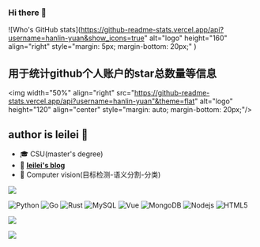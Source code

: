 ### Hi there 👋

<!--
**hanlin-yuan/hanlin-yuan** is a ✨ _special_ ✨ repository because its `README.md` (this file) appears on your GitHub profile.

Here are some ideas to get you started:

- 🔭 I’m currently working on ...
- 🌱 I’m currently learning ...
- 👯 I’m looking to collaborate on ...
- 🤔 I’m looking for help with ...
- 💬 Ask me about ...
- 📫 How to reach me: ...
- 😄 Pronouns: ...
- ⚡ Fun fact: ...
-->
<!-- Markdown -->
![Who's GitHub stats](https://github-readme-stats.vercel.app/api?username=hanlin-yuan&show_icons=true" alt="logo" height="160" align="right" style="margin: 5px; margin-bottom: 20px;" )
## 用于统计github个人账户的star总数量等信息
<!-- HTML -->
<img width="50%" align="right" src="https://github-readme-stats.vercel.app/api?username=hanlin-yuan"&theme=flat" alt="logo" height="120" align="center" style="margin: auto; margin-bottom: 20px;"/>

## author is leilei 👋
- 🎓 CSU(master's degree)
- 📖 [**leilei's blog**](https://blog.csdn.net/LEILEI18A)
- 🔭 Computer vision(目标检测-语义分割-分类)

<!-- Markdown -->
![](https://img.shields.io/badge/-HTML5-E34F26?style=flat-square&logo=html5&logoColor=white)
<!-- HTML -->
<img alt="Python" src="https://img.shields.io/badge/-Python-FADC6A?style=flat-square&logo=python" />
<img alt="Go" src="https://img.shields.io/badge/-Go-F7B93E?style=flat-square&logo=go&logoColor=white" />
<img alt="Rust" src="https://img.shields.io/badge/-Rust-E55828?style=flat-square&logo=rust" />
<img alt="MySQL" src="https://img.shields.io/badge/-MySQL-0021F5?style=flat-square&logo=mysql&logoColor=white" />
<img alt="Vue" src="https://img.shields.io/badge/-VUE-EC4A3F?style=flat-square&logo=vue.js&logoColor=white" />
<img alt="MongoDB" src="https://img.shields.io/badge/-MongoDB-13aa52?style=flat-square&logo=mongodb&logoColor=white" />
<img alt="Nodejs" src="https://img.shields.io/badge/-Nodejs-43853d?style=flat-square&logo=Node.js&logoColor=white" />
<img alt="HTML5" src="https://img.shields.io/badge/-HTML5-E34F26?style=flat-square&logo=html5&logoColor=white" />

<!-- Markdown -->
![](https://visitor-badge.glitch.me/badge?page_id=hanlin-yuan)
<!-- HTML -->
<div align="left"> 
  <img src="https://visitor-badge.glitch.me/badge?page_id=hanlin-yuan" />
</div>
